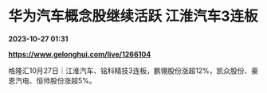 # 华为汽车概念股继续活跃 江淮汽车3连板

**2023-10-27 01:31**

**https://www.gelonghui.com/live/1266104**

格隆汇10月27日｜江淮汽车、铭科精技3连板，鹏翎股份涨超12%，凯众股份、豪恩汽电、恒帅股份涨超5%。